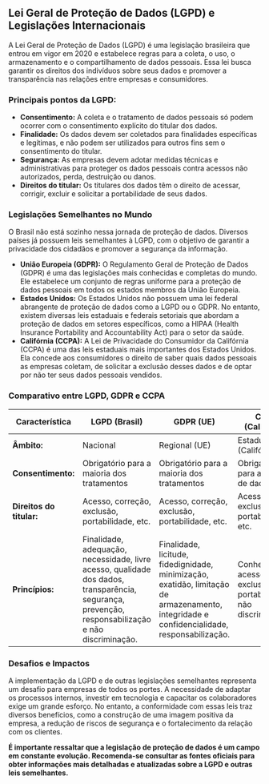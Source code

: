 ## Lei Geral de Proteção de Dados (LGPD) e Legislações Internacionais

A Lei Geral de Proteção de Dados (LGPD) é uma legislação brasileira que entrou em vigor em 2020 e estabelece regras para a coleta, o uso, o armazenamento e o compartilhamento de dados pessoais. Essa lei busca garantir os direitos dos indivíduos sobre seus dados e promover a transparência nas relações entre empresas e consumidores.

### Principais pontos da LGPD:

* **Consentimento:** A coleta e o tratamento de dados pessoais só podem ocorrer com o consentimento explícito do titular dos dados.
* **Finalidade:** Os dados devem ser coletados para finalidades específicas e legítimas, e não podem ser utilizados para outros fins sem o consentimento do titular.
* **Segurança:** As empresas devem adotar medidas técnicas e administrativas para proteger os dados pessoais contra acessos não autorizados, perda, destruição ou danos.
* **Direitos do titular:** Os titulares dos dados têm o direito de acessar, corrigir, excluir e solicitar a portabilidade de seus dados.

### Legislações Semelhantes no Mundo

O Brasil não está sozinho nessa jornada de proteção de dados. Diversos países já possuem leis semelhantes à LGPD, com o objetivo de garantir a privacidade dos cidadãos e promover a segurança da informação.

* **União Europeia (GDPR):** O Regulamento Geral de Proteção de Dados (GDPR) é uma das legislações mais conhecidas e completas do mundo. Ele estabelece um conjunto de regras uniforme para a proteção de dados pessoais em todos os estados membros da União Europeia.
* **Estados Unidos:** Os Estados Unidos não possuem uma lei federal abrangente de proteção de dados como a LGPD ou o GDPR. No entanto, existem diversas leis estaduais e federais setoriais que abordam a proteção de dados em setores específicos, como a HIPAA (Health Insurance Portability and Accountability Act) para o setor da saúde.
* **Califórnia (CCPA):** A Lei de Privacidade do Consumidor da Califórnia (CCPA) é uma das leis estaduais mais importantes dos Estados Unidos. Ela concede aos consumidores o direito de saber quais dados pessoais as empresas coletam, de solicitar a exclusão desses dados e de optar por não ter seus dados pessoais vendidos.

### Comparativo entre LGPD, GDPR e CCPA

| Característica | LGPD (Brasil) | GDPR (UE) | CCPA (Califórnia) |
|---|---|---|---|
| **Âmbito:** | Nacional | Regional (UE) | Estadual (Califórnia) |
| **Consentimento:** | Obrigatório para a maioria dos tratamentos | Obrigatório para a maioria dos tratamentos | Obrigatório para a venda de dados |
| **Direitos do titular:** | Acesso, correção, exclusão, portabilidade, etc. | Acesso, correção, exclusão, portabilidade, etc. | Acesso, exclusão, portabilidade, etc. |
| **Princípios:** | Finalidade, adequação, necessidade, livre acesso, qualidade dos dados, transparência, segurança, prevenção, responsabilização e não discriminação. | Finalidade, licitude, fidedignidade, minimização, exatidão, limitação de armazenamento, integridade e confidencialidade, responsabilização. | Conhecimento, acesso, exclusão, portabilidade, não discriminação. |

### Desafios e Impactos

A implementação da LGPD e de outras legislações semelhantes representa um desafio para empresas de todos os portes. A necessidade de adaptar os processos internos, investir em tecnologia e capacitar os colaboradores exige um grande esforço. No entanto, a conformidade com essas leis traz diversos benefícios, como a construção de uma imagem positiva da empresa, a redução de riscos de segurança e o fortalecimento da relação com os clientes.

**É importante ressaltar que a legislação de proteção de dados é um campo em constante evolução. Recomenda-se consultar as fontes oficiais para obter informações mais detalhadas e atualizadas sobre a LGPD e outras leis semelhantes.**
